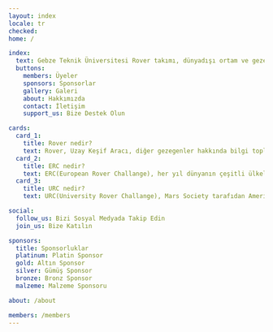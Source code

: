 ```yaml
---
layout: index
locale: tr
checked:
home: /

index:
  text: Gebze Teknik Üniversitesi Rover takımı, dünyadışı ortam ve gezegenler arası misyonlarda geleceğin problemlerine, robotik çözümler üretmek amacıyla farklı disiplinlerden öğrencilerin bir araya gelmesiyle kurulmuştur.
  buttons:
    members: Üyeler
    sponsors: Sponsorlar
    gallery: Galeri
    about: Hakkımızda
    contact: İletişim
    support_us: Bize Destek Olun

cards:
  card_1:
    title: Rover nedir?
    text: Rover, Uzay Keşif Aracı, diğer gezegenler hakkında bilgi toplamak, araziden alınan örnekleri inceleyerek, yaşamsal belirtileri araştırmak gibi belirli tüm görevleri yerine getirmek için üretilen, ekstrem koşullarda hareket etmeye uygun tasarlanan otonom sistemlerdir.
  card_2: 
    title: ERC nedir?
    text: ERC(European Rover Challange), her yıl dünyanın çeşitli ülkelerinden katılan takımlar ile Polonya'da düzenlenen Mars keşif robotu yarışmasıdır.  Yarışma bilim ve uzay sektörüne yeni kazanımlar sağlamayı amaçlamaktadır. Ayrıca Avrupa'daki en büyük robotik ve uzay etkinliğidir.
  card_3:
    title: URC nedir?
    text: URC(University Rover Challange), Mars Society tarafıdan Amerika Birleşik Devletleri'nin Utah eyaletindeki MDRS'da (Mars Desert Research Station) gerçekleştirilen, üniversite öğrencilerini gelecek nesil uzay araçlarını tasarlamayı teşvik etmek amaçlı yapılan uluslararası bir yarışmadır.  </p>

social:
  follow_us: Bizi Sosyal Medyada Takip Edin 
  join_us: Bize Katılın

sponsors:
  title: Sponsorluklar
  platinum: Platin Sponsor
  gold: Altın Sponsor
  silver: Gümüş Sponsor
  bronze: Bronz Sponsor
  malzeme: Malzeme Sponsoru

about: /about

members: /members
---
```

